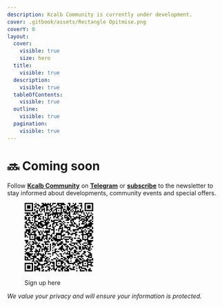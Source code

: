 ```yaml
---
description: Kcalb Community is currently under development.
cover: .gitbook/assets/Rectangle Opitmise.png
coverY: 0
layout:
  cover:
    visible: true
    size: hero
  title:
    visible: true
  description:
    visible: true
  tableOfContents:
    visible: true
  outline:
    visible: true
  pagination:
    visible: true
---
```


# 🔜 Coming soon

Follow [**Kcalb Community**](https://kcalb.community/) on [**Telegram**](https://kcalb.community/) or [**subscribe**](https://aecb16de.sibforms.com/serve/MUIFAOjC-iq1moKO\_Wla8swRwKprz-xIxJVKnOfK0G65-AZE7RjpyVH7Z221znhDOcGiFoGjLzps9FE39CKdhmPAmcXp0-9sfTPfWrg39Vq\_ijHh-UTPCIvYXq1fetJSs6F1Dpr1oZJHkojCXmPSc37ryDzHXqY3uIZlwhV8FkFpJIfVONDBwlEnlRwEXiXW0sjcA2Xhtb1l7Q9R) to the newsletter to stay informed about developments, community events and special offers.

<div align="left">

<figure><img src=".gitbook/assets/Kcalb Community _ Opt-in form QR code.png" alt="" width="160"><figcaption><p>Sign up here</p></figcaption></figure>

</div>

_We value your privacy and will ensure your information is protected._
